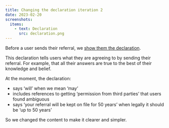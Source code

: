 ```yaml
---
title: Changing the declaration iteration 2
date: 2023-02-20
screenshots:
  items:
    - text: Declaration
      src: declaration.png
---
```


Before a user sends their referral, we [show them the declaration](/refer-serious-misconduct-by-a-teacher-in-england/changing-the-declaration-page).

This declaration tells users what they are agreeing to by sending their referral. For example, that all their answers are true to the best of their knowledge and belief.

At the moment, the declaration:

- says ‘will’ when we mean ‘may’
- includes references to getting ‘permission from third parties’ that users found ambiguous
- says ‘your referral will be kept on file for 50 years’ when legally it should be ‘up to 50 years’

So we changed the content to make it clearer and simpler.






